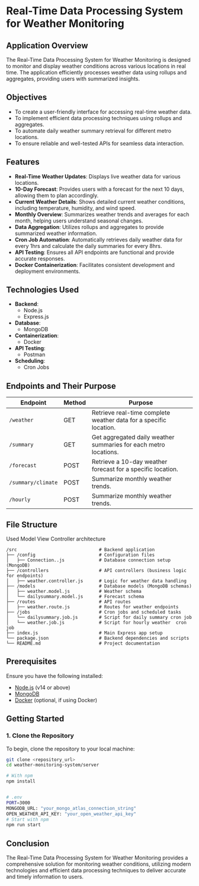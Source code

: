 # Real-Time Data Processing System for Weather Monitoring

## Application Overview
The Real-Time Data Processing System for Weather Monitoring is designed to monitor and display weather conditions across various locations in real time. The application efficiently processes weather data using rollups and aggregates, providing users with summarized insights.

## Objectives
- To create a user-friendly interface for accessing real-time weather data.
- To implement efficient data processing techniques using rollups and aggregates.
- To automate daily weather summary retrieval for different metro locations.
- To ensure reliable and well-tested APIs for seamless data interaction.

## Features
- **Real-Time Weather Updates**: Displays live weather data for various locations.
- **10-Day Forecast**: Provides users with a forecast for the next 10 days, allowing them to plan accordingly.
- **Current Weather Details**: Shows detailed current weather conditions, including temperature, humidity, and wind speed.
- **Monthly Overview**: Summarizes weather trends and averages for each month, helping users understand seasonal changes.
- **Data Aggregation**: Utilizes rollups and aggregates to provide summarized weather information.
- **Cron Job Automation**: Automatically retrieves daily weather data for every 1hrs and calculate the daily summaries for every 8hrs.
- **API Testing**: Ensures all API endpoints are functional and provide accurate responses.
- **Docker Containerization**: Facilitates consistent development and deployment environments.

## Technologies Used
- **Backend**: 
  - Node.js
  - Express.js
- **Database**: 
  - MongoDB
- **Containerization**: 
  - Docker
- **API Testing**: 
  - Postman
- **Scheduling**: 
  - Cron Jobs

## Endpoints and Their Purpose
| Endpoint               | Method   | Purpose                                            |
|-----------------------|----------|----------------------------------------------------|
| `/weather`        | GET      | Retrieve real-time complete weather data for a specific location. |
| `/summary`        | GET      | Get aggregated daily weather summaries for each metro locations. |
| `/forecast`       | POST     | Retrieve a 10-day weather forecast for a specific location. |
| `/summary/climate` | POST      | Summarize monthly weather trends. |
| `/hourly`         | POST      | Summarize monthly weather trends. |

## File Structure
Used Model View Controller architecture
```
/src                               # Backend application
├── /config                        # Configuration files
│   ├── Connection..js             # Database connection setup (MongoDB)
├── /controllers                   # API controllers (business logic for endpoints)
│   ├── weather.controller.js      # Logic for weather data handling
├── /models                        # Database models (MongoDB schemas)
│   ├── weather.model.js           # Weather schema
│   └── dailysummary.model.js      # Forecast schema
├── /routes                        # API routes
│   ├── weather.route.js           # Routes for weather endpoints
├── /jobs                          # Cron jobs and scheduled tasks
│   └── dailysummary.job.js        # Script for daily summary cron job
│   └── weather.job.js             # Script for hourly weather  cron job
├── index.js                       # Main Express app setup
└── package.json                   # Backend dependencies and scripts
└── README.md                      # Project documentation
```
## Prerequisites
Ensure you have the following installed:
- [Node.js](https://nodejs.org/) (v14 or above)
- [MongoDB](https://www.mongodb.com/)
- [Docker](https://www.docker.com/) (optional, if using Docker)

## Getting Started

### 1. Clone the Repository
To begin, clone the repository to your local machine:
```bash
git clone <repository_url>
cd weather-monitoring-system/server

# With npm
npm install


# .env
PORT=3000
MONGODB_URL: "your_mongo_atlas_connection_string"
OPEN_WEATHER_API_KEY: "your_open_weather_api_key"
# Start with npm
npm run start
```
## Conclusion
The Real-Time Data Processing System for Weather Monitoring provides a comprehensive solution for monitoring weather conditions, utilizing modern technologies and efficient data processing techniques to deliver accurate and timely information to users.
